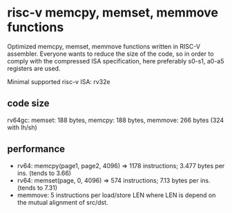 # risc-v memcpy, memset, memmove functions

Optimized memcpy, memset, memmove functions written in RISC-V assembler.
Everyone wants to reduce the size of the code, so in order to comply with
the compressed ISA specification, here preferably s0-s1, a0-a5 registers
are used.

Minimal supported risc-v ISA: rv32e

## code size

rv64gc: memset: 188 bytes, memcpy: 188 bytes, memmove: 266 bytes (324 with lh/sh)

## performance

- rv64: memcpy(page1, page2, 4096) => 1178 instructions; 3.477 bytes per ins. (tends to 3.66)
- rv64: memset(page, 0, 4096) => 574 instructions; 7.13 bytes per ins. (tends to 7.31)
- memmove: 5 instructions per load/store LEN where LEN is depend on the mutual alignment of src/dst.
